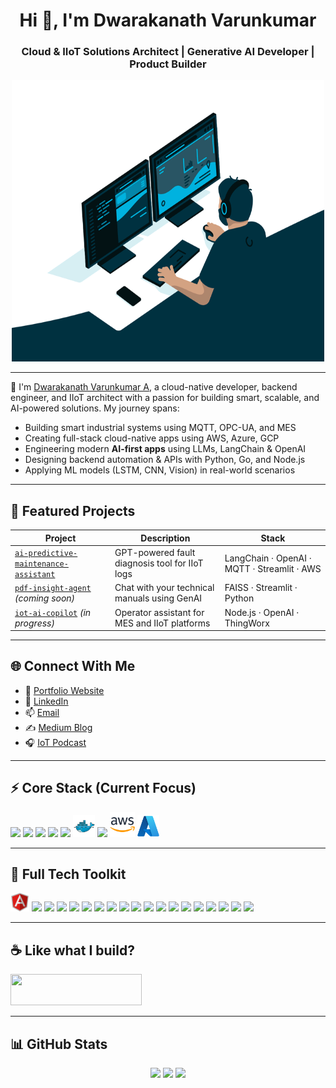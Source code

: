 <h1 align="center">Hi 👋, I'm Dwarakanath Varunkumar</h1>
<h3 align="center">Cloud & IIoT Solutions Architect | Generative AI Developer | Product Builder</h3>

<p align="center">
  <img src="https://github.com/dwarakanathvarunkumar/dwarakanathvarunkumar/blob/main/code.gif?raw=true" width="500" height="450" />
</p>

---

👋 I'm [Dwarakanath Varunkumar A](https://dwarakanathvarunkumar.github.io/), a cloud-native developer, backend engineer, and IIoT architect with a passion for building smart, scalable, and AI-powered solutions. My journey spans:

- Building smart industrial systems using MQTT, OPC-UA, and MES  
- Creating full-stack cloud-native apps using AWS, Azure, GCP  
- Engineering modern **AI-first apps** using LLMs, LangChain & OpenAI  
- Designing backend automation & APIs with Python, Go, and Node.js  
- Applying ML models (LSTM, CNN, Vision) in real-world scenarios

---

## 🚀 Featured Projects

| Project | Description | Stack |
|--------|-------------|-------|
| [`ai-predictive-maintenance-assistant`](https://github.com/dwarakanathvarunkumar/ai-predictive-maintenance-assistant) | GPT-powered fault diagnosis tool for IIoT logs | LangChain · OpenAI · MQTT · Streamlit · AWS |
| [`pdf-insight-agent`](#) *(coming soon)* | Chat with your technical manuals using GenAI | FAISS · Streamlit · Python |
| [`iot-ai-copilot`](#) *(in progress)* | Operator assistant for MES and IIoT platforms | Node.js · OpenAI · ThingWorx |

---

## 🌐 Connect With Me

- 🔗 [Portfolio Website](https://dwarakanathvarunkumar.github.io/)
- 💼 [LinkedIn](https://linkedin.com/in/dwarakanathvarunkumar)
- 📫 [Email](mailto:dwarakanathvarunkumar@gmail.com)
- ✍️ [Medium Blog](https://medium.com/@dwarakanathvarunkumar)
- 🎧 [IoT Podcast](https://rss.com/podcasts/iot/)

---

## ⚡ Core Stack (Current Focus)

<p align="left">
  <img src="https://cdn.jsdelivr.net/gh/devicons/devicon/icons/python/python-original.svg" width="35" />
  <img src="https://img.icons8.com/color/48/openai.png" width="35" />
  <img src="https://upload.wikimedia.org/wikipedia/commons/6/6b/Streamlit-logo-primary.png" width="35" />
  <img src="https://seeklogo.com/images/L/langchain-logo-91560D95D6-seeklogo.com.png" width="35" />
  <img src="https://www.vectorlogo.zone/logos/eclipse_mqtt/eclipse_mqtt-icon.svg" width="35"/>
  <img src="https://raw.githubusercontent.com/devicons/devicon/master/icons/docker/docker-original.svg" width="35" />
  <img src="https://cdn.jsdelivr.net/gh/devicons/devicon/icons/kubernetes/kubernetes-plain.svg" width="35" />
  <img src="https://raw.githubusercontent.com/devicons/devicon/master/icons/amazonwebservices/amazonwebservices-original-wordmark.svg" width="40"/>
  <img src="https://raw.githubusercontent.com/devicons/devicon/master/icons/azure/azure-original.svg" width="35"/>
</p>

---

## 🧰 Full Tech Toolkit

<p align="left">
  <!-- Just sample icons to represent your earlier full section -->
  <img src="https://raw.githubusercontent.com/devicons/devicon/master/icons/angularjs/angularjs-original.svg" width="30" />
  <img src="https://cdn.jsdelivr.net/gh/devicons/devicon/icons/arduino/arduino-original.svg" width="30" />
  <img src="https://cdn.jsdelivr.net/gh/devicons/devicon/icons/aws/aws-original.svg" width="30" />
  <img src="https://cdn.jsdelivr.net/gh/devicons/devicon/icons/azure/azure-original.svg" width="30" />
  <img src="https://cdn.jsdelivr.net/gh/devicons/devicon/icons/react/react-original.svg" width="30" />
  <img src="https://cdn.jsdelivr.net/gh/devicons/devicon/icons/flask/flask-original.svg" width="30" />
  <img src="https://cdn.jsdelivr.net/gh/devicons/devicon/icons/django/django-plain.svg" width="30" />
  <img src="https://cdn.jsdelivr.net/gh/devicons/devicon/icons/postgresql/postgresql-original.svg" width="30" />
  <img src="https://cdn.jsdelivr.net/gh/devicons/devicon/icons/mysql/mysql-original.svg" width="30" />
  <img src="https://cdn.jsdelivr.net/gh/devicons/devicon/icons/mongodb/mongodb-original.svg" width="30" />
  <img src="https://cdn.jsdelivr.net/gh/devicons/devicon/icons/java/java-original.svg" width="30" />
  <img src="https://cdn.jsdelivr.net/gh/devicons/devicon/icons/go/go-original.svg" width="30" />
  <img src="https://cdn.jsdelivr.net/gh/devicons/devicon/icons/nodejs/nodejs-original.svg" width="30" />
  <img src="https://cdn.jsdelivr.net/gh/devicons/devicon/icons/express/express-original.svg" width="30" />
  <img src="https://cdn.jsdelivr.net/gh/devicons/devicon/icons/graphql/graphql-plain.svg" width="30" />
  <img src="https://cdn.jsdelivr.net/gh/devicons/devicon/icons/terraform/terraform-original.svg" width="30" />
  <img src="https://cdn.jsdelivr.net/gh/devicons/devicon/icons/docker/docker-original.svg" width="30" />
  <img src="https://cdn.jsdelivr.net/gh/devicons/devicon/icons/kubernetes/kubernetes-plain.svg" width="30" />
  <img src="https://cdn.jsdelivr.net/gh/devicons/devicon/icons/jenkins/jenkins-original.svg" width="30" />
</p>

---

## ☕ Like what I build?

<a href="https://www.buymeacoffee.com/dwaraka">
  <img src="https://cdn.buymeacoffee.com/buttons/v2/default-yellow.png" height="50" width="210" />
</a>

---

## 📊 GitHub Stats

<p align="center">
  <img src="https://github-readme-stats.vercel.app/api?username=dwarakanathvarunkumar&show_icons=true&locale=en" />
  <img src="https://github-readme-stats.vercel.app/api/top-langs?username=dwarakanathvarunkumar&layout=compact" />
  <img src="https://github-readme-streak-stats.herokuapp.com/?user=dwarakanathvarunkumar" />
</p>
